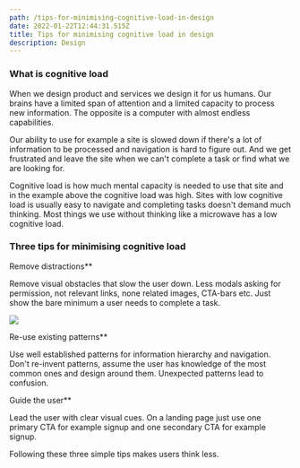 ```yaml
---
path: /tips-for-minimising-cognitive-load-in-design
date: 2022-01-22T12:44:31.515Z
title: Tips for minimising cognitive load in design
description: Design
---
```



### What is cognitive load

When we design product and services we design it for us humans. Our brains have a limited span of attention and a limited capacity to process new information. The opposite is a computer with almost endless capabilities. 

Our ability to use for example a site is slowed down if there's a lot of information to be processed and navigation is hard to figure out. And we get frustrated and leave the site when we can't complete a task or find what we are looking for.

Cognitive load is how much mental capacity is needed to use that site and in the example above the cognitive load was high. Sites with low cognitive load is usually easy to navigate and completing tasks doesn't demand much thinking. Most things we use without thinking like a microwave has a low cognitive load. 


### Three tips for minimising cognitive load

Remove distractions**

Remove visual obstacles that slow the user down. Less modals asking for permission, not relevant links, none related images, CTA-bars etc. Just show the bare minimum a user needs to complete a task.

![](https://www.jakobmagnusson.se/assets/cognitive-3.png)

Re-use existing patterns**

Use well established patterns for information hierarchy and navigation. Don't re-invent patterns, assume the user has knowledge of the most common ones and design around them. Unexpected patterns lead to confusion.

Guide the user**

Lead the user with clear visual cues. On a landing page just use one primary CTA for example signup and one secondary CTA for example signup.
<br />

Following these three simple tips makes users think less.